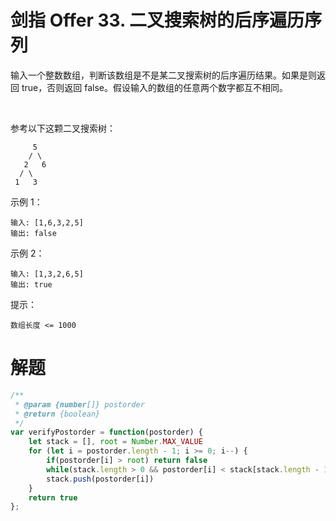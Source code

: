 # 剑指 Offer 33. 二叉搜索树的后序遍历序列
输入一个整数数组，判断该数组是不是某二叉搜索树的后序遍历结果。如果是则返回 true，否则返回 false。假设输入的数组的任意两个数字都互不相同。

 

参考以下这颗二叉搜索树：
```
     5
    / \
   2   6
  / \
 1   3
 ```
示例 1：
```
输入: [1,6,3,2,5]
输出: false
```
示例 2：
```
输入: [1,3,2,6,5]
输出: true
```

提示：
```
数组长度 <= 1000
```

# 解题
```js
/**
 * @param {number[]} postorder
 * @return {boolean}
 */
var verifyPostorder = function(postorder) {
    let stack = [], root = Number.MAX_VALUE
    for (let i = postorder.length - 1; i >= 0; i--) {
        if(postorder[i] > root) return false
        while(stack.length > 0 && postorder[i] < stack[stack.length - 1]) root = stack.pop()
        stack.push(postorder[i])
    }
    return true
};
```
